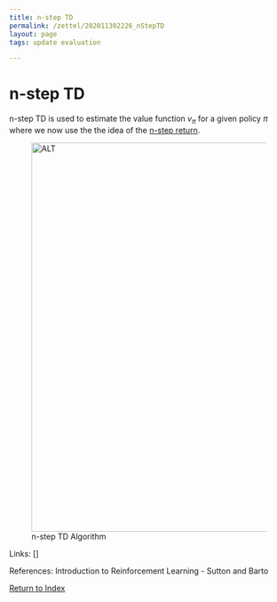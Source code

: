 ```yaml
---
title: n-step TD
permalink: /zettel/202011302226_nStepTD
layout: page
tags: update evaluation

---
```

# n-step TD

n-step TD is used to estimate the value function $v_{\pi}$ for a given policy $\pi$ 
where we now use the the idea of the [n-step return](202011302230_nstepReturn).

<figure>
  <img src="/zettel/Images/ReinforcementLearning/NStepTDV.png"
     alt="ALT"
     class="centerImage"
     style="width: 700px;" />
  <figcaption> n-step TD Algorithm </figcaption>     
</figure>

Links: []

References: Introduction to Reinforcement Learning - Sutton and Barto

[Return to Index](index)